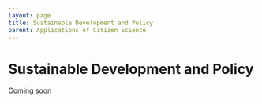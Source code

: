 ```yaml
---
layout: page
title: Sustainable Development and Policy
parent: Applications of Citizen Science
---
```


# Sustainable Development and Policy
Coming soon

<!--
## UN Sustainable Development Goals (SDGs)
The United Nations names 17 Sustainable Development Goals.[^1]

[^1]: [https://www.nature.com/articles/s41893-019-0390-3](https://www.nature.com/articles/s41893-019-0390-3)
-->
